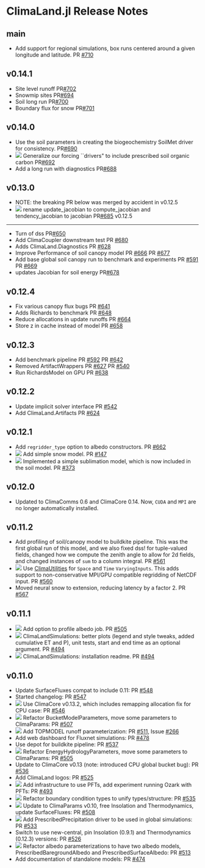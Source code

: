 ClimaLand.jl Release Notes
========================

main
--------

- Add support for regional simulations, box runs centered around a given
  longitude and latitude.
  PR [#710](https://github.com/CliMA/ClimaLand.jl/pull/710)

v0.14.1
--------
- Site level runoff
  PR[#702](https://github.com/CliMA/ClimaLand.jl/pull/702)
- Snowmip sites
  PR[#694](https://github.com/CliMA/ClimaLand.jl/pull/694)
- Soil long run 
  PR[#700](https://github.com/CliMA/ClimaLand.jl/pull/700)
- Boundary flux for snow
  PR[#701](https://github.com/CliMA/ClimaLand.jl/pull/701)

v0.14.0
--------
- Use the soil parameters in creating the biogeochemistry SoilMet driver for consistency.
  PR[#690](https://github.com/CliMA/ClimaLand.jl/pull/690)
- ![][badge-💥breaking] Generalize our forcing ``drivers" to include prescribed soil organic carbon
  PR[#692](https://github.com/CliMA/ClimaLand.jl/pull/692)
- Add a long run with diagnostics
  PR[#688](https://github.com/CliMA/ClimaLand.jl/pull/688)

v0.13.0
--------
- NOTE: the breaking PR below was merged by accident in v0.12.5
- ![][badge-💥breaking] rename update_jacobian to compute_jacobian
  and tendency_jacobian to jacobian
  PR[#685](https://github.com/CliMA/ClimaLand.jl/pull/685)
v0.12.5
--------
- Turn of dss
  PR[#650](https://github.com/CliMA/ClimaLand.jl/pull/650)
- Add ClimaCoupler downstream test
  PR [#680](https://github.com/CliMA/ClimaLand.jl/pull/680)
- Adds ClimaLand.Diagnostics
  PR [#628](https://github.com/CliMA/ClimaLand.jl/pull/628)
- Improve Performance of soil canopy model
  PR [#666](https://github.com/CliMA/ClimaLand.jl/pull/666)
  PR [#677](https://github.com/CliMA/ClimaLand.jl/pull/677)
- Add base global soil canopy run to benchmark and experiments
  PR [#591](https://github.com/CliMA/ClimaLand.jl/pull/591)
  PR [#669](https://github.com/CliMA/ClimaLand.jl/pull/669)
- updates Jacobian for soil energy
  PR[#678](https://github.com/CliMA/ClimaLand.jl/pull/678)

v0.12.4
--------
- Fix various canopy flux bugs
  PR [#641](https://github.com/CliMA/ClimaLand.jl/pull/641)
- Adds Richards to benchmark
  PR [#648](https://github.com/CliMA/ClimaLand.jl/pull/648)
- Reduce allocations in update runoffs 
  PR [#664](https://github.com/CliMA/ClimaLand.jl/pull/664)
- Store z in cache instead of model
  PR [#658](https://github.com/CliMA/ClimaLand.jl/pull/658)

v0.12.3
--------
- Add benchmark pipeline 
  PR [#592](https://github.com/CliMA/ClimaLand.jl/pull/592)
  PR [#642](https://github.com/CliMA/ClimaLand.jl/pull/642)
- Removed ArtifactWrappers
  PR [#627](https://github.com/CliMA/ClimaLand.jl/pull/627)
  PR [#540](https://github.com/CliMA/ClimaLand.jl/pull/640)
- Run RichardsModel on GPU
  PR [#638](https://github.com/CliMA/ClimaLand.jl/pull/638)

v0.12.2
--------
- Update implicit solver interface 
  PR [#542](https://github.com/CliMA/ClimaLand.jl/pull/542)
- Add ClimaLand.Artifacts
  PR [#624](https://github.com/CliMA/ClimaLand.jl/pull/624)

v0.12.1
--------
- Add `regridder_type` option to albedo constructors.
  PR [#662](https://github.com/CliMA/ClimaLand.jl/pull/622)
- ![][badge-✨feature] Add simple snow model.
  PR [#147](https://github.com/CliMA/ClimaLand.jl/pull/147)
- ![][badge-✨feature] Implemented a simple sublimation model, which is now
  included in the soil model. PR [#373](https://github.com/CliMA/ClimaLand.jl/pull/373)

v0.12.0
--------
- Updated to ClimaComms 0.6 and ClimaCore 0.14. Now, `CUDA` and `MPI` are no
  longer automatically installed.

v0.11.2
--------
-  Add profiling of soil/canopy model to buildkite pipeline. This was the
   first global run of this model, and we also fixed dss! for tuple-valued fields,
   changed how we compute the zenith angle to allow for 2d fields, and changed
   instances of `sum` to a column integral.
   PR [#561](https://github.com/CliMA/ClimaLand.jl/pull/561)
- ![][badge-✨feature] Use
  [ClimaUtilities](https://github.com/CliMA/ClimaUtilities.jl) for `Space` and
  `Time` `VaryingInputs`. This adds support to non-conservative MPI/GPU
  compatible regridding of NetCDF input. PR
  [#560](https://github.com/CliMA/ClimaLand.jl/pull/560)
- Moved neural snow to extension, reducing latency by a factor 2. PR
  [#567](https://github.com/CliMA/ClimaLand.jl/pull/567)

v0.11.1
-------
- ![][badge-✨feature] Add option to profile albedo job. PR
  [#505](https://github.com/CliMA/ClimaLand.jl/pull/551)
- ![][badge-✨feature] ClimaLandSimulations: better plots (legend and style tweaks, added cumulative ET and P), unit tests, start and end time as an optional argument. PR [#494](https://github.com/CliMA/ClimaLand.jl/pull/494)
- ![][badge-🐛bugfix] ClimaLandSimulations: installation readme. PR [#494](https://github.com/CliMA/ClimaLand.jl/pull/494)

v0.11.0
-------
- Update SurfaceFluxes compat to include 0.11: PR [#548](https://github.com/CliMA/ClimaLand.jl/pull/548)
- Started changelog: PR [#547](https://github.com/CliMA/ClimaLand.jl/pull/547)
- ![][badge-🐛bugfix] Use ClimaCore v0.13.2, which includes remapping allocation fix for CPU case: PR [#546](https://github.com/CliMA/ClimaLand.jl/pull/546)
- ![][badge-💥breaking] Refactor BucketModelParameters, move some parameters to ClimaParams: PR [#507](https://github.com/CliMA/ClimaLand.jl/pull/507)
- ![][badge-✨feature] Add TOPMODEL runoff parameterization: PR [#511](https://github.com/CliMA/ClimaLand.jl/pull/511), Issue [#266](https://github.com/CliMA/ClimaLand.jl/issues/266)
- Add web dashboard for Fluxnet simulations: PR [#478](https://github.com/CliMA/ClimaLand.jl/pull/478)
- Use depot for buildkite pipeline: PR [#537](https://github.com/CliMA/ClimaLand.jl/pull/537)
- ![][badge-✨feature] Refactor EnergyHydrologyParameters, move some parameters to ClimaParams: PR [#505](https://github.com/CliMA/ClimaLand.jl/pull/505)
- Update to ClimaCore v0.13 (note: introduced CPU global bucket bug): PR [#536](https://github.com/CliMA/ClimaLand.jl/pull/536)
- Add ClimaLand logos: PR [#525](https://github.com/CliMA/ClimaLand.jl/pull/525)
- ![][badge-✨feature] Add infrastructure to use PFTs, add experiment running Ozark with PFTs: PR [#493](https://github.com/CliMA/ClimaLand.jl/pull/493)
- ![][badge-💥breaking] Refactor boundary condition types to unify types/structure: PR [#535](https://github.com/CliMA/ClimaLand.jl/pull/535)
- ![][badge-💥breaking] Update to ClimaParams v0.10, free Insolation and Thermodynamics, update SurfaceFluxes: PR [#508](https://github.com/CliMA/ClimaLand.jl/pull/508)
- ![][badge-✨feature] Add PrescribedPrecipitation driver to be used in global simulations: PR [#533](https://github.com/CliMA/ClimaLand.jl/pull/533)
- Switch to use new-central, pin Insolation (0.9.1) and Thermodynamics (0.12.3) versions: PR [#526](https://github.com/CliMA/ClimaLand.jl/pull/526)
- ![][badge-💥breaking] Refactor albedo parameterizations to have two albedo models, PrescribedBaregroundAlbedo and PrescribedSurfaceAlbedo: PR [#513](https://github.com/CliMA/ClimaLand.jl/pull/513)
- Add documentation of standalone models: PR [#474](https://github.com/CliMA/ClimaLand.jl/pull/474)

<!--
Contributors are welcome to begin the description of changelog items with badge(s) below. Here is a brief description of when to use badges for a particular pull request / set of changes:
 - 💥breaking - breaking changes. For example: removing deprecated functions/types, removing support for functionality, API changes, breaking changes in compats.
 - ✨feature - new feature added. For example: adding support for a new parameterization.
 - 🐛bugfix - bugfix. For example: fixing incorrect logic, resulting in incorrect results, or fixing code that otherwise might give a `MethodError`.
 - 🔥behavioralΔ - behavioral changes. For example: a new model is used, yielding more accurate results.
 - 🤖precisionΔ - machine-precision changes. For example, swapping the order of summed arguments can result in machine-precision changes.
 - 🚀performance - performance improvements. For example: improving type inference, reducing allocations, or code hoisting.
-->

[badge-💥breaking]: https://img.shields.io/badge/💥BREAKING-red.svg
[badge-✨feature]: https://img.shields.io/badge/feature/enhancement-blue.svg
[badge-🐛bugfix]: https://img.shields.io/badge/🐛bugfix-purple.svg
[badge-🔥behavioralΔ]: https://img.shields.io/badge/🔥behavioralΔ-orange.svg
[badge-🤖precisionΔ]: https://img.shields.io/badge/🤖precisionΔ-black.svg
[badge-🚀performance]: https://img.shields.io/badge/🚀performance-green.svg
